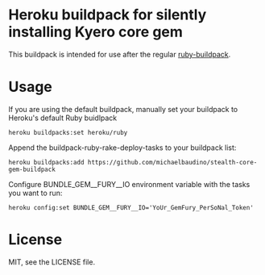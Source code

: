 # Heroku buildpack for silently installing Kyero core gem

This buildpack is intended for use after the regular [ruby-buildpack].

# Usage

If you are using the default buildpack, manually set your buildpack to Heroku's default Ruby buidlpack

```
heroku buildpacks:set heroku/ruby
```

Append the buildpack-ruby-rake-deploy-tasks to your buildpack list:

```
heroku buildpacks:add https://github.com/michaelbaudino/stealth-core-gem-buildpack
```

Configure BUNDLE_GEM__FURY__IO environment variable with the tasks you want to run:

```
heroku config:set BUNDLE_GEM__FURY__IO='YoUr_GemFury_PerSoNal_Token'
```

# License

MIT, see the LICENSE file.

[ruby-buildpack]:https://github.com/heroku/heroku-buildpack-ruby
